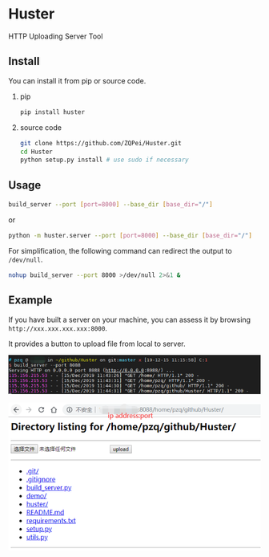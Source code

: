 # Huster

HTTP Uploading Server Tool

## Install

You can install it from pip or source code.

1. pip

    ```bash
    pip install huster
    ```

2. source code

    ```bash
    git clone https://github.com/ZQPei/Huster.git
    cd Huster
    python setup.py install # use sudo if necessary
    ```


## Usage

```bash
build_server --port [port=8000] --base_dir [base_dir="/"]
```

or

```bash
python -m huster.server --port [port=8000] --base_dir [base_dir="/"]
```

For simplification, the following command can redirect the output to `/dev/null`.
```bash
nohup build_server --port 8000 >/dev/null 2>&1 &
```


## Example
If you have built a server on your machine, you can assess it by browsing `http://xxx.xxx.xxx.xxx:8000`. 

It provides a button to upload file from local to server.

![bash](./demo/huster_demo_bash.png)

![demo](./demo/huster_demo.png)


